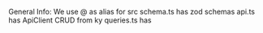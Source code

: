 General Info:
We use @ as alias for src
schema.ts has zod schemas
api.ts has ApiClient CRUD from ky
queries.ts has 